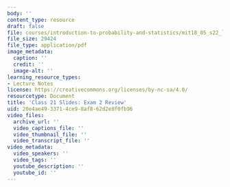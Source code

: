 ```yaml
---
body: ''
content_type: resource
draft: false
file: courses/introduction-to-probability-and-statistics/mit18_05_s22_lec21.pdf
file_size: 29424
file_type: application/pdf
image_metadata:
  caption: ''
  credit: ''
  image-alt: ''
learning_resource_types:
- Lecture Notes
license: https://creativecommons.org/licenses/by-nc-sa/4.0/
resourcetype: Document
title: 'Class 21 Slides: Exam 2 Review'
uid: 20e4ae49-3371-4ce9-8af8-62d2e8f0fb96
video_files:
  archive_url: ''
  video_captions_file: ''
  video_thumbnail_file: ''
  video_transcript_file: ''
video_metadata:
  video_speakers: ''
  video_tags: ''
  youtube_description: ''
  youtube_id: ''
---
```

